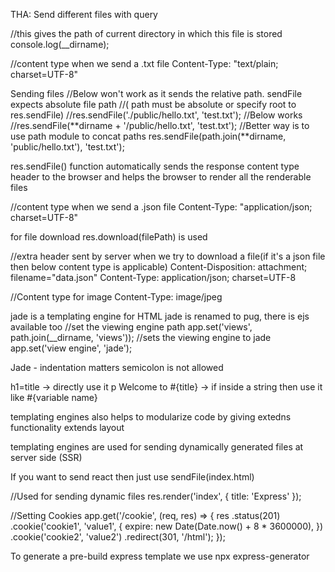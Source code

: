 THA: Send different files with query

//this gives the path of current directory in which this file is stored
console.log(\_\_dirname);

//content type when we send a .txt file
Content-Type: "text/plain; charset=UTF-8"

Sending files
//Below won't work as it sends the relative path. sendFile expects absolute file path
//( path must be absolute or specify root to res.sendFile)
//res.sendFile('./public/hello.txt', 'test.txt');
//Below works
//res.sendFile(**dirname + '/public/hello.txt', 'test.txt');
//Better way is to use path module to concat paths
res.sendFile(path.join(**dirname, 'public/hello.txt'), 'test.txt');

res.sendFile() function automatically sends the response content type header to the browser
and helps the browser to render all the renderable files

//content type when we send a .json file
Content-Type: "application/json; charset=UTF-8"

for file download
res.download(filePath) is used

//extra header sent by server when we try to download a file(if it's a json file then below content type is applicable)
Content-Disposition: attachment; filename="data.json"
Content-Type: application/json; charset=UTF-8

//Content type for image
Content-Type: image/jpeg

jade is a templating engine for HTML
jade is renamed to pug, there is ejs available too
//set the viewing engine path
app.set('views', path.join(__dirname, 'views'));
//sets the viewing engine to jade
app.set('view engine', 'jade');

Jade - indentation matters
semicolon is not allowed

h1=title -> directly use it
p Welcome to #{title} -> if inside a string then use it like #{variable name}

templating engines also helps to modularize code by giving extedns functionality
extends layout

templating engines are used for sending dynamically generated files at server side (SSR)

If you want to send react then just use sendFile(index.html)

//Used for sending dynamic files
res.render('index', { title: 'Express' });


//Setting Cookies
app.get('/cookie', (req, res) => {
  res
    .status(201)
    .cookie('cookie1', 'value1', {
      expire: new Date(Date.now() + 8 * 3600000),
    })
    .cookie('cookie2', 'value2')
    .redirect(301, '/html');
});

To generate a pre-build express template we use npx express-generator
